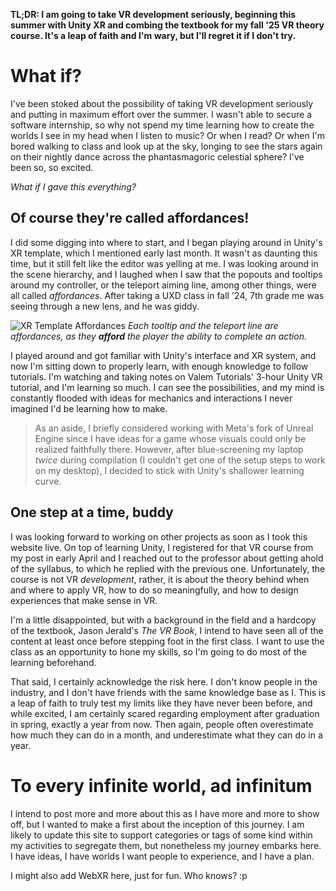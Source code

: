 **TL;DR: I am going to take VR development seriously, beginning this summer with Unity XR and combing the textbook for my fall '25 VR theory course. It's a leap of faith and I'm wary, but I'll regret it if I don't try.** 

# What if?
I've been stoked about the possibility of taking VR development seriously and putting in maximum effort over the summer. I wasn't able to secure a software internship, so why not spend my time learning how to create the worlds I see in my head when I listen to music? Or when I read? Or when I'm bored walking to class and look up at the sky, longing to see the stars again on their nightly dance across the phantasmagoric celestial sphere? I've been so, so excited.

*What if I gave this everything?*

## Of course they're called affordances!
I did some digging into where to start, and I began playing around in Unity's XR template, which I mentioned early last month. It wasn't as daunting this time, but it still felt like the editor was yelling at me. I was looking around in the scene hierarchy, and I laughed when I saw that the popouts and tooltips around my controller, or the teleport aiming line, among other things, were all called *affordances*. After taking a UXD class in fall '24, 7th grade me was seeing through a new lens, and he was giddy.

![XR Template Affordances](/images/activity/xr-template-affordances.webp)
*Each tooltip and the teleport line are affordances, as they **afford** the player the ability to complete an action.*

I played around and got familiar with Unity's interface and XR system, and now I'm sitting down to properly learn, with enough knowledge to follow tutorials. I'm watching and taking notes on Valem Tutorials' 3-hour Unity VR tutorial, and I'm learning so much. I can see the possibilities, and my mind is constantly flooded with ideas for mechanics and interactions I never imagined I'd be learning how to make. 

> As an aside, I briefly considered working with Meta's fork of Unreal Engine since I have ideas for a game whose visuals could only be realized faithfully there. However, after blue-screening my laptop *twice* during compilation (I couldn't get one of the setup steps to work on my desktop), I decided to stick with Unity's shallower learning curve.

## One step at a time, buddy
I was looking forward to working on other projects as soon as I took this website live. On top of learning Unity, I registered for that VR course from my post in early April and I reached out to the professor about getting ahold of the syllabus, to which he replied with the previous one. Unfortunately, the course is not VR *development*, rather, it is about the theory behind when and where to apply VR, how to do so meaningfully, and how to design experiences that make sense in VR. 

I'm a little disappointed, but with a background in the field and a hardcopy of the textbook, Jason Jerald's *The VR Book*, I intend to have seen all of the content at least once before stepping foot in the first class. I want to use the class as an opportunity to hone my skills, so I'm going to do most of the learning beforehand.

That said, I certainly acknowledge the risk here. I don't know people in the industry, and I don't have friends with the same knowledge base as I. This is a leap of faith to truly test my limits like they have never been before, and while excited, I am certainly scared regarding employment after graduation in spring, exactly a year from now. Then again, people often overestimate how much they can do in a month, and underestimate what they can do in a year.

# To every infinite world, ad infinitum
I intend to post more and more about this as I have more and more to show off, but I wanted to make a first about the inception of this journey. I am likely to update this site to support categories or tags of some kind within my activities to segregate them, but nonetheless my journey embarks here. I have ideas, I have worlds I want people to experience, and I have a plan. 

I might also add WebXR here, just for fun. Who knows? :p